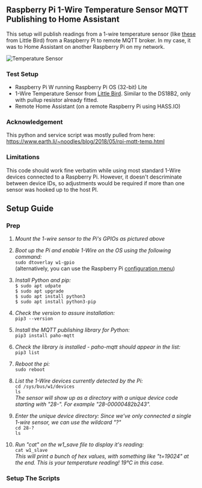 ## Raspberry Pi 1-Wire Temperature Sensor MQTT Publishing to Home Assistant

This setup will publish readings from a 1-wire temperature sensor (like [these](https://www.littlebird.com.au/products/1-wire-digital-temperature-sensor-for-raspberry-pi-assembled-1m "1-wire temperature sensor") from Little Bird) from a Raspberry Pi to remote MQTT broker. In my case, it was to Home Assistant on another Raspberry Pi on my network.  

![Temperature Sensor](lb_temp_sensor.jpg)


### Test Setup

* Raspberry Pi W running Raspberry Pi OS (32-bit) Lite
* 1-Wire Temperature Sensor from [Little Bird](https://www.littlebird.com.au/products/1-wire-digital-temperature-sensor-for-raspberry-pi-assembled-1m "1-wire temperature sensor"). Similar to the DS18B2, only with pullup resistor already fitted.
* Remote Home Assistant (on a remote Raspberry Pi using HASS.IO)


### Acknowledgement

This python and service script was mostly pulled from here: https://www.earth.li/~noodles/blog/2018/05/rpi-mqtt-temp.html


### Limitations

This code should work fine verbatim while using most standard 1-Wire devices connected to a Raspberry Pi. However, it doesn't descriminate between device IDs, so adjustments would be required if more than one sensor was hooked up to the host PI.



## Setup Guide

### Prep

1. *Mount the 1-wire sensor to the Pi's GPIOs as pictured above*
2. *Boot up the Pi and enable 1-Wire on the OS using the following command:*  
`sudo dtoverlay w1-gpio`  
(alternatively, you can use the Raspberry Pi [configuration menu](https://www.raspberrypi-spy.co.uk/2018/02/enable-1-wire-interface-raspberry-pi/))  

2. *Install Python and pip:*  
`$ sudo apt udpate`  
`$ sudo apt upgrade`  
`$ sudo apt install python3`  
`$ sudo apt install python3-pip`  

3. *Check the version to assure installation:*  
`pip3 --version`  

4. *Install the MQTT publishing library for Python:*  
`pip3 install paho-mqtt`  

5. *Check the library is installed - paho-mqtt should appear in the list:*  
`pip3 list`  

6. *Reboot the pi:*  
`sudo reboot`  

7. *List the 1-Wire devices currently detected by the Pi:*  
`cd /sys/bus/w1/devices`  
`ls`  
_The sensor will show up as a directory with a unique device code starting with "28-". For example "28-00000482b243"._  

8. *Enter the unique device directory:* _Since we've only connected a single 1-wire sensor, we can use the wildcard "?"_  
`cd 28-?`  
`ls`  

9. *Run "cat" on the w1_save file to display it's reading:*  
`cat w1_slave`  
_This will print a bunch of hex values, with something like "t=19024" at the end. This is your temperature reading! 19°C in this case._  
  
  
### Setup The Scripts


